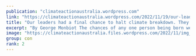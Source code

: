 ```yaml
---
publication: "climateactionaustralia.wordpress.com"
link: "https://climateactionaustralia.wordpress.com/2022/11/19/our-leaders-had-a-final-chance-to-halt-climate-breakdown-they-failed-each-and-every-one-of-us-george-monbiot-cop27-climatecrisis-ecologicalcrisis-auspol/"
title: "Our leaders had a final chance to halt climate breakdown. They failed each and every one of us | George Monbiot #COP27 #ClimateCrisis #EcologicalCrisis #auspol"
excerpt: "By George Monbiot The chances of any one person being born were calculated by the life coach Dr Ali Binazir. He multiplied the probability of your parents meeting, mating and conceiving by the chan…"
image: "https://climateactionaustralia.files.wordpress.com/2022/11/img_1969.jpg"
group: con
rank: 2
---
```

